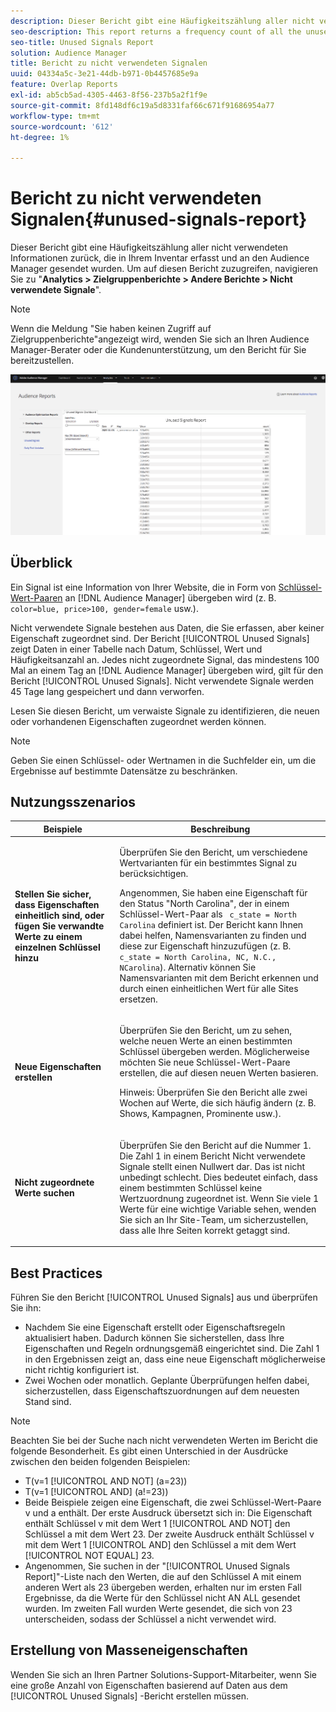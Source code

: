 ```yaml
---
description: Dieser Bericht gibt eine Häufigkeitszählung aller nicht verwendeten Informationen zurück, die in Ihrem Inventar erfasst und an den Audience Manager gesendet wurden.
seo-description: This report returns a frequency count of all the unused information collected on your inventory and sent to Audience Manager.
seo-title: Unused Signals Report
solution: Audience Manager
title: Bericht zu nicht verwendeten Signalen
uuid: 04334a5c-3e21-44db-b971-0b4457685e9a
feature: Overlap Reports
exl-id: ab5cb5ad-4305-4463-8f56-237b5a2f1f9e
source-git-commit: 8fd148df6c19a5d8331faf66c671f91686954a77
workflow-type: tm+mt
source-wordcount: '612'
ht-degree: 1%

---
```


# Bericht zu nicht verwendeten Signalen{#unused-signals-report}

Dieser Bericht gibt eine Häufigkeitszählung aller nicht verwendeten Informationen zurück, die in Ihrem Inventar erfasst und an den Audience Manager gesendet wurden. Um auf diesen Bericht zuzugreifen, navigieren Sie zu &quot;**Analytics > Zielgruppenberichte > Andere Berichte > Nicht verwendete Signale**&quot;.

>[!NOTE]
>
>Wenn die Meldung &quot;Sie haben keinen Zugriff auf Zielgruppenberichte&quot;angezeigt wird, wenden Sie sich an Ihren Audience Manager-Berater oder die Kundenunterstützung, um den Bericht für Sie bereitzustellen.

![Screenshot des Berichts über nicht verwendete Signale](/help/using/reporting/dynamic-reports/assets/unused-signals.png)

## Überblick

Ein Signal ist eine Information von Ihrer Website, die in Form von [Schlüssel-Wert-Paaren](../../reference/key-value-pairs-explained.md) an [!DNL Audience Manager] übergeben wird (z. B. `color=blue, price>100, gender=female` usw.).

Nicht verwendete Signale bestehen aus Daten, die Sie erfassen, aber keiner Eigenschaft zugeordnet sind. Der Bericht [!UICONTROL Unused Signals] zeigt Daten in einer Tabelle nach Datum, Schlüssel, Wert und Häufigkeitsanzahl an. Jedes nicht zugeordnete Signal, das mindestens 100 Mal an einem Tag an [!DNL Audience Manager] übergeben wird, gilt für den Bericht [!UICONTROL Unused Signals]. Nicht verwendete Signale werden 45 Tage lang gespeichert und dann verworfen.

Lesen Sie diesen Bericht, um verwaiste Signale zu identifizieren, die neuen oder vorhandenen Eigenschaften zugeordnet werden können.

>[!NOTE]
>
>Geben Sie einen Schlüssel- oder Wertnamen in die Suchfelder ein, um die Ergebnisse auf bestimmte Datensätze zu beschränken.

## Nutzungsszenarios

<table id="table_E5EE0EC078E14EF4B197243488517A2D"> 
 <thead> 
  <tr> 
   <th colname="col1" class="entry"> Beispiele </th> 
   <th colname="col2" class="entry"> Beschreibung </th> 
  </tr> 
 </thead>
 <tbody> 
  <tr> 
   <td colname="col1"> <p><b>Stellen Sie sicher, dass Eigenschaften einheitlich sind, oder fügen Sie verwandte Werte zu einem einzelnen Schlüssel hinzu</b> </p> </td> 
   <td colname="col2"> <p>Überprüfen Sie den Bericht, um verschiedene Wertvarianten für ein bestimmtes Signal zu berücksichtigen. </p> <p>Angenommen, Sie haben eine Eigenschaft für den Status "North Carolina", der in einem Schlüssel-Wert-Paar als <code> c_state = North Carolina</code> definiert ist. Der Bericht kann Ihnen dabei helfen, Namensvarianten zu finden und diese zur Eigenschaft hinzuzufügen (z. B. <code> c_state = North Carolina, NC, N.C., NCarolina</code>). Alternativ können Sie Namensvarianten mit dem Bericht erkennen und durch einen einheitlichen Wert für alle Sites ersetzen. </p> <p> </p> </td> 
  </tr> 
  <tr> 
   <td colname="col1"> <p><b>Neue Eigenschaften erstellen</b> </p> </td> 
   <td colname="col2"> <p>Überprüfen Sie den Bericht, um zu sehen, welche neuen Werte an einen bestimmten Schlüssel übergeben werden. Möglicherweise möchten Sie neue Schlüssel-Wert-Paare erstellen, die auf diesen neuen Werten basieren. </p> <p> <p>Hinweis: Überprüfen Sie den Bericht alle zwei Wochen auf Werte, die sich häufig ändern (z. B. Shows, Kampagnen, Prominente usw.). </p> </p> </td> 
  </tr> 
  <tr> 
   <td colname="col1"> <p><b>Nicht zugeordnete Werte suchen</b> </p> </td> 
   <td colname="col2"> <p>Überprüfen Sie den Bericht auf die Nummer 1. Die Zahl 1 in einem Bericht <span class="wintitle"> Nicht verwendete Signale</span> stellt einen Nullwert dar. Das ist nicht unbedingt schlecht. Dies bedeutet einfach, dass einem bestimmten Schlüssel keine Wertzuordnung zugeordnet ist. Wenn Sie viele 1 Werte für eine wichtige Variable sehen, wenden Sie sich an Ihr Site-Team, um sicherzustellen, dass alle Ihre Seiten korrekt getaggt sind. </p> </td> 
  </tr> 
 </tbody> 
</table>

## Best Practices

Führen Sie den Bericht [!UICONTROL Unused Signals] aus und überprüfen Sie ihn:

* Nachdem Sie eine Eigenschaft erstellt oder Eigenschaftsregeln aktualisiert haben. Dadurch können Sie sicherstellen, dass Ihre Eigenschaften und Regeln ordnungsgemäß eingerichtet sind. Die Zahl 1 in den Ergebnissen zeigt an, dass eine neue Eigenschaft möglicherweise nicht richtig konfiguriert ist.
* Zwei Wochen oder monatlich. Geplante Überprüfungen helfen dabei, sicherzustellen, dass Eigenschaftszuordnungen auf dem neuesten Stand sind.

>[!NOTE]
>
>Beachten Sie bei der Suche nach nicht verwendeten Werten im Bericht die folgende Besonderheit. Es gibt einen Unterschied in der Ausdrücke zwischen den beiden folgenden Beispielen:

* T(v=1 [!UICONTROL AND NOT] (a=23))
* T(v=1 [!UICONTROL AND] (a!=23))
* Beide Beispiele zeigen eine Eigenschaft, die zwei Schlüssel-Wert-Paare v und a enthält. Der erste Ausdruck übersetzt sich in: Die Eigenschaft enthält Schlüssel v mit dem Wert 1 [!UICONTROL AND NOT] den Schlüssel a mit dem Wert 23. Der zweite Ausdruck enthält Schlüssel v mit dem Wert 1 [!UICONTROL AND] den Schlüssel a mit dem Wert [!UICONTROL NOT EQUAL] 23.
* Angenommen, Sie suchen in der &quot;[!UICONTROL Unused Signals Report]&quot;-Liste nach den Werten, die auf den Schlüssel A mit einem anderen Wert als 23 übergeben werden, erhalten nur im ersten Fall Ergebnisse, da die Werte für den Schlüssel nicht AN ALL gesendet wurden. Im zweiten Fall wurden Werte gesendet, die sich von 23 unterscheiden, sodass der Schlüssel a nicht verwendet wird.

## Erstellung von Masseneigenschaften

Wenden Sie sich an Ihren Partner Solutions-Support-Mitarbeiter, wenn Sie eine große Anzahl von Eigenschaften basierend auf Daten aus dem [!UICONTROL Unused Signals] -Bericht erstellen müssen.
